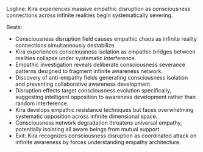 ﻿---
series: 6
novella: 1
file: S6N1_CH02
type: chapter
pov: Kira
setting: Consciousness disruption field - empathic chaos
word_target_min: 1201
word_target_max: 2299
status: outline
---
Logline: Kira experiences massive empathic disruption as consciousness connections across infinite realities begin systematically severing.

Beats:
- Consciousness disruption field causes empathic chaos as infinite reality connections simultaneously destabilize.
- Kira experiences consciousness isolation as empathic bridges between realities collapse under systematic interference.
- Empathic investigation reveals deliberate consciousness severance patterns designed to fragment infinite awareness network.
- Discovery of anti-empathy fields generating consciousness isolation and preventing collaborative awareness development.
- Disruption effects target consciousness evolution specifically, suggesting intelligent opposition to awareness development rather than random interference.
- Kira develops empathic resistance techniques but faces overwhelming systematic opposition across infinite dimensional space.
- Consciousness network degradation threatens universal empathy, potentially isolating all aware beings from mutual support.
- Exit: Kira recognizes consciousness disruption as coordinated attack on infinite awareness by forces understanding empathy architecture.